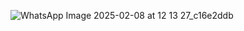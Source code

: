 ![WhatsApp Image 2025-02-08 at 12 13 27_c16e2ddb](https://github.com/user-attachments/assets/b4c0df99-981a-43d3-a89e-66d653109360)
